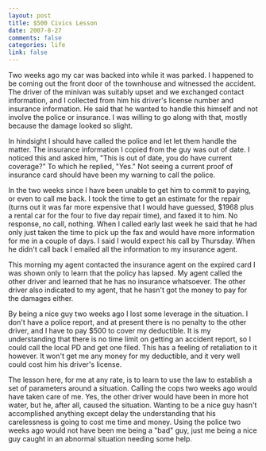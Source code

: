 ```yaml
--- 
layout: post
title: $500 Civics Lesson
date: 2007-8-27
comments: false
categories: life
link: false
---
```

Two weeks ago my car was backed into while it was parked.  I happened to be coming out the front door of the townhouse and witnessed the accident.  The driver of the minivan was suitably upset and we exchanged contact information, and I collected from him his driver's license number and insurance information.  He said that he wanted to handle this himself and not involve the police or insurance.  I was willing to go along with that, mostly because the damage looked so slight.

In hindsight I should have called the police and let let them handle the matter.  The insurance information I copied from the guy was out of date.  I noticed this and asked him, "This is out of date, you do have current coverage?"  To which he replied, "Yes."  Not seeing a current proof of insurance card should have been my warning to call the police.

In the two weeks since I have been unable to get him to commit to paying, or even to call me back.  I took the time to get an estimate for the repair (turns out it was far more expensive that I would have guessed, $1968 plus a rental car for the four to five day repair time), and faxed it to him.  No response, no call, nothing.  When I called early last week he said that he had only just taken the time to pick up the fax and would have more information for me in a couple of days.  I said I would expect his call by Thursday.  When he didn't call back I emailed all the information to my insurance agent.

This morning my agent contacted the insurance agent on the expired card I was shown only to learn that the policy has lapsed.  My agent called the other driver and learned that he has no insurance whatsoever.  The other driver also indicated to my agent, that he hasn't got the money to pay for the damages either.

By being a nice guy two weeks ago I lost some leverage in the situation.  I don't have a police report, and at present there is no penalty to the other driver, and  I have to pay $500 to cover my deductible.  It is my understanding that there is no time limit on getting an accident report, so I could call the local PD and get one filed.  This has a feeling of retaliation to it however.  It won't get me any money for my deductible, and it very well could cost him his driver's license.

The lesson here, for me at any rate, is to learn to use the law to establish a set of parameters around a situation.  Calling the cops two weeks ago would have taken care of me.  Yes, the other driver would have been in more hot water, but he, after all, caused the situation.  Wanting to be a nice guy hasn't accomplished anything except delay the understanding that his carelessness is going to cost me time and money.  Using the police two weeks ago would not have been me being a "bad" guy, just me being a nice guy caught in an abnormal situation needing some help.
